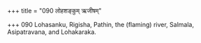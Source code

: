 +++
title = "090 लोहशङ्कुम् ऋजीषम्"

+++
090	Lohasanku, Rigisha, Pathin, the (flaming) river, Salmala, Asipatravana, and Lohakaraka.